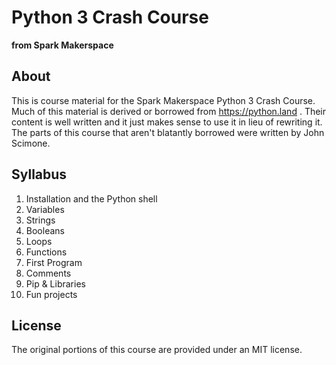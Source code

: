 # Python 3 Crash Course
**from Spark Makerspace**
## About
This is course material for the Spark Makerspace Python 3 Crash Course.
Much of this material is derived or borrowed from https://python.land . Their content is well written and it just makes sense to use it in lieu of rewriting it. The parts of this course that aren't blatantly borrowed were written by John Scimone.

## Syllabus
1. Installation and the Python shell 
2. Variables
3. Strings
4. Booleans
5. Loops
6. Functions
7. First Program
8. Comments
9. Pip & Libraries
10. Fun projects

## License
The original portions of this course are provided under an MIT license.